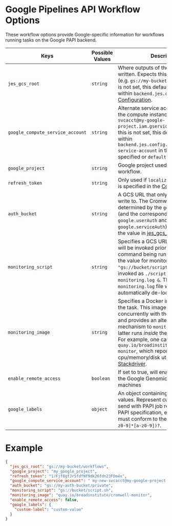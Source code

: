 # Google Pipelines API Workflow Options

These workflow options provide Google-specific information for workflows running tasks on the Google PAPI backend.

Keys | Possible Values | Description
--|--|--
`jes_gcs_root` | `string`  | Where outputs of the workflow will be written.  Expects this to be a GCS URL (e.g. `gs://my-bucket/workflows`).  If this is not set, this defaults to the value within `backend.jes.config.root` in the [Configuration](../Configuring).
`google_compute_service_account` | `string` | Alternate service account to use on the compute instance (e.g. `my-new-svcacct@my-google-project.iam.gserviceaccount.com`).  If this is not set, this defaults to the value within `backend.jes.config.genomics.compute-service-account` in the [Configuration](../Configuring) if specified or `default` otherwise.
`google_project` | `string` |  Google project used to execute this workflow.
`refresh_token` |`string` |   Only used if `localizeWithRefreshToken` is specified in the [Configuration](../Configuring).
`auth_bucket` |`string` |     A GCS URL that only Cromwell can write to.  The Cromwell account is determined by the `google.authScheme` (and the corresponding `google.userAuth` and `google.serviceAuth`). Defaults to the the value in [jes_gcs_root](#jes_gcs_root).
`monitoring_script` |`string` |   Specifies a GCS URL to a script that will be invoked prior to the user command being run.  For example, if the value for monitoring_script is `"gs://bucket/script.sh"`, it will be invoked as `./script.sh > monitoring.log &`.  The value `monitoring.log` file will be automatically de-localized.
`monitoring_image` |`string` |   Specifies a Docker image to monitor the task. This image will run concurrently with the task container, and provides an alternative mechanism to `monitoring_script` (the latter runs *inside* the task container). For example, one can use `quay.io/broadinstitute/cromwell-monitor`, which reports cpu/memory/disk utilization metrics to [Stackdriver](https://cloud.google.com/monitoring/).
`enable_remote_access` |`boolean` | If set to true, will enable SSH access to the Google Genomics worker machines
`google_labels` | `object` | An object containing only string values. Represent custom labels to send with PAPI job requests. Per the PAPI specification, each key and value must conform to the regex `[a-z]([-a-z0-9]*[a-z0-9])?`.

# Example
```json
{
  "jes_gcs_root": "gs://my-bucket/workflows",
  "google_project": "my_google_project",
  "refresh_token": "1/Fjf8gfJr5fdfNf9dk26fdn23FDm4x",
  "google_compute_service_account": " my-new-svcacct@my-google-project.iam.gserviceaccount.com",
  "auth_bucket": "gs://my-auth-bucket/private",
  "monitoring_script": "gs://bucket/script.sh",
  "monitoring_image": "quay.io/broadinstitute/cromwell-monitor",
  "enable_remote_access": false,
  "google_labels": {
    "custom-label": "custom-value"
  }
}
```
